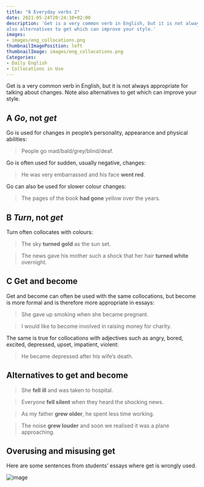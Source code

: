 ```yaml
---
title: "8 Everyday verbs 2"
date: 2021-05-24T20:24:10+02:00
description: 'Get is a very common verb in English, but it is not always appropriate for talking about changes. Note
also alternatives to get which can improve your style.'
images:
- images/eng_collocations.png
thumbnailImagePosition: left
thumbnailImage: images/eng_collocations.png
Categories:
- Daily English
- Collocations in Use
---
```


Get is a very common verb in English, but it is not always appropriate for talking about changes. Note
also alternatives to get which can improve your style.

## A *Go*, not *get*
Go is used for changes in people’s personality, appearance and physical abilities:
> People go mad/bald/grey/blind/deaf.

Go is often used for sudden, usually negative, changes:

> He was very embarrassed and his face **went red**.

Go can also be used for slower colour changes:

> The pages of the book **had gone** yellow over the years.

## B *Turn*, not *get*
Turn often collocates with colours:

> The sky **turned gold** as the sun set.

> The news gave his mother such a shock that her hair **turned white** overnight.

## C Get and become
Get and become can often be used with the same collocations, but become is more formal and is therefore more appropriate in essays:

> She gave up smoking when she became pregnant.

> I would like to become involved in raising money for charity.

The same is true for collocations with adjectives such as angry, bored, excited, depressed, upset, impatient, violent:

> He became depressed after his wife’s death.

## Alternatives to get and become

> She **fell ill** and was taken to hospital.

> Everyone **fell silent** when they heard the shocking news.

> As my father **grew older**, he spent less time working.

> The noise **grew louder** and soon we realised it was a plane approaching.

## Overusing and misusing get

Here are some sentences from students’ essays where get is wrongly used.

![image](https://user-images.githubusercontent.com/65668613/119400920-19b3b700-bcdb-11eb-8278-cf072343bc4a.png)
